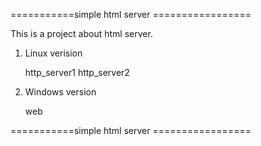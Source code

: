 

===========simple html server =================


This is a project about html server.

1. Linux verision

   http_server1
   http_server2
   
2. Windows version

   web  
    
===========simple html server =================